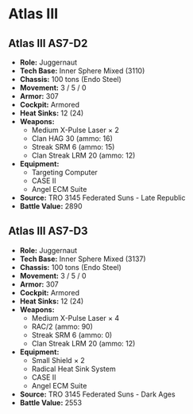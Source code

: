 # Atlas III
## Atlas III AS7-D2
- **Role:** Juggernaut
- **Tech Base:** Inner Sphere Mixed (3110)
- **Chassis:** 100 tons (Endo Steel)
- **Movement:** 3 / 5 / 0
- **Armor:** 307
- **Cockpit:** Armored
- **Heat Sinks:** 12 (24)
- **Weapons:**
  - Medium X-Pulse Laser × 2
  - Clan HAG 30 (ammo: 16)
  - Streak SRM 6 (ammo: 15)
  - Clan Streak LRM 20 (ammo: 12)
- **Equipment:**
  - Targeting Computer
  - CASE II
  - Angel ECM Suite
- **Source:** TRO 3145 Federated Suns - Late Republic
- **Battle Value:** 2890

## Atlas III AS7-D3
- **Role:** Juggernaut
- **Tech Base:** Inner Sphere Mixed (3137)
- **Chassis:** 100 tons (Endo Steel)
- **Movement:** 3 / 5 / 0
- **Armor:** 307
- **Cockpit:** Armored
- **Heat Sinks:** 12 (24)
- **Weapons:**
  - Medium X-Pulse Laser × 4
  - RAC/2 (ammo: 90)
  - Streak SRM 6 (ammo: 0)
  - Clan Streak LRM 20 (ammo: 12)
- **Equipment:**
  - Small Shield × 2
  - Radical Heat Sink System
  - CASE II
  - Angel ECM Suite
- **Source:** TRO 3145 Federated Suns - Dark Ages
- **Battle Value:** 2553


